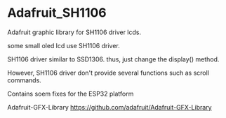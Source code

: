 Adafruit_SH1106
===============

Adafruit graphic library for SH1106 driver lcds.

some small oled lcd use SH1106 driver.


SH1106 driver similar to SSD1306. thus, just change the display() method. 
 
However, SH1106 driver don't provide several functions such as scroll commands.


Contains soem fixes for the ESP32 platform

 Adafruit-GFX-Library
 https://github.com/adafruit/Adafruit-GFX-Library
